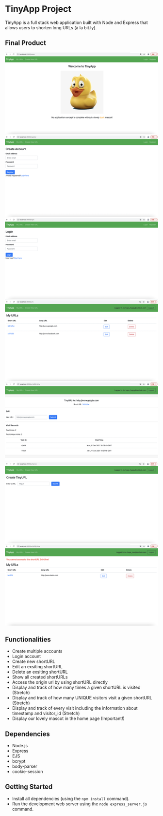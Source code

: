 # TinyApp Project

TinyApp is a full stack web application built with Node and Express that allows users to shorten long URLs (à la bit.ly).

## Final Product

!["screenshot of home page"](https://github.com/HopeHappy/tinyapp/blob/master/docs/home.png?raw=true)
!["screenshot of register page"](https://github.com/HopeHappy/tinyapp/blob/master/docs/register.png?raw=true)
!["screenshot of login page"](https://github.com/HopeHappy/tinyapp/blob/master/docs/login.png?raw=true)
!["screenshot of urls page"](https://github.com/HopeHappy/tinyapp/blob/master/docs/urls.png?raw=true)
!["screenshot of urls/:shortURL page"](https://github.com/HopeHappy/tinyapp/blob/master/docs/urls_shortURL.png?raw=true)
!["screenshot of urls/new page"](https://github.com/HopeHappy/tinyapp/blob/master/docs/urls_new.png?raw=true)
!["screenshot of error page"](https://github.com/HopeHappy/tinyapp/blob/master/docs/error.png?raw=true)

## Functionalities

- Create multiple accounts
- Login account
- Create new shortURL
- Edit an exsiting shortURL
- Delete an exsiting shortURL
- Show all created shortURLs
- Access the origin url by using shortURL directly
- Display and track of how many times a given shortURL is visited (Stretch)
- Display and track of how many UNIQUE visitors visit a given shortURL (Stretch)
- Display and track of every visit including the information about timestamp and visitor_id (Stretch)
- Display our lovely mascot in the home page (Important!)

## Dependencies

- Node.js
- Express
- EJS
- bcrypt
- body-parser
- cookie-session

## Getting Started

- Install all dependencies (using the `npm install` command).
- Run the development web server using the `node express_server.js` command.